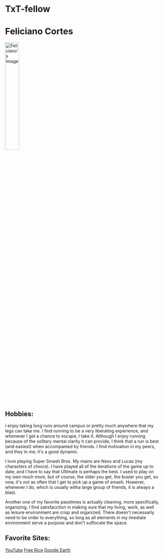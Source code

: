 # TxT-fellow
<!DOCTYPE html>
<html>
  <head>
    <title>My test page</title>
  </head>
  <body>
    <h1>Feliciano Cortes</h1>
    <img src="img/Profile Pic.jpg" width="30%" height="30%" alt="Feliciano's Image"/>
    <h2>Hobbies:</h2>
    <p>
      I enjoy taking long runs around campus or pretty much anywhere that my legs can take me. I find running to be a very liberating experience,
      and whenever I get a chance to escape, I take it. Although I enjoy running because of the solitary mental clarity it can provide, I think that
      a run is best (and easiest) when accompanied by friends. I find motivation in my peers, and they in me; it's a good dynamic.
    </p>
    <p>
      I love playing Super Smash Bros. My mains are Ness and Lucas (my characters of choice). I have played all of the iterations of the game up to date,
      and I have to say that Ultimate is perhaps the best. I used to play on my own much more, but of course, the older you get, the busier you get, so now,
      it's not as often that I get to pick up a game of smash. However, whenever I do, which is usually witha large group of friends, it is always a blast.
    </p>
    <p>
      Another one of my favorite passtimes is actually cleaning, more specifically, organizing. I find satisfacction in making sure that my living,
      work, as well as leisure environment are crisp and organized. There doesn't necessarly need to be order to everything, so long as all elements in
      my imediate environment serve a purpose and don't suffocate the space.
    </p>
    <h2>Favorite Sites:</h2>
    <a href=https://www.youtube.com/channel/UCoxcjq-8xIDTYp3uz647V5A>YouTube</a>
    <a href=http://freerice.com/#/english-vocabulary/1757>Free Rice</a>
    <a href=https://earth.google.com/web/@0,0,-24018.82718741a,36750128.22569847d,35y,0h,0t,0r/data=CgAoAQ>Google Earth</a>
  </body>
</html>
